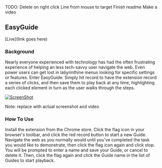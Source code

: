 TODO:
Delete on right click
Line from mouse to target
Finish readme
Make a video

## EasyGuide

[Live](link goes here)

### Background

Nearly everyone experienced with technology has had the often frustrating experience of helping an less tech-savvy user navigate the web. Even power users can get lost in labyrinthine menus looking for specific settings or features. Enter EasyGuide: Simply hit record to have the extension record a series of clicks, and then save them to play back at any time, highlighting each clicked element in turn as the user walks through the steps.

[![ScreenShot](https://raw.github.com/GabLeRoux/WebMole/master/ressources/WebMole_Youtube_Video.png)](http://youtu.be/vt5fpE0bzSY)

Note: replace with actual screenshot and video


### How To Use

Install the extension from the Chrome store. Click the flag icon in your browser's toolbar, and click the red record button to start a new Guide. Navigate the web as you normally would until you've completed the task you would like to demonstrate, then click the flag icon again and click stop. You will be prompted to enter a name and save your Guide, or cancel to delete it. Then, click the flag again and click the Guide name in the list of Guides to start playback.
